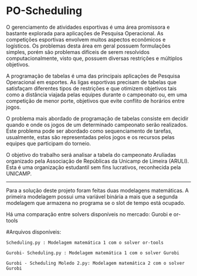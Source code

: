 # PO-Scheduling

O gerenciamento de atividades esportivas é uma área promissora e bastante explorada para aplicações de Pesquisa Operacional. As competições esportivas envolvem muitos aspectos econômicos e logísticos. Os problemas desta área em geral possuem formulações simples, porém são problemas difíceis de serem resolvidos computacionalmente, visto que, possuem diversas restrições e múltiplos objetivos.

A programação de tabelas é uma das principais aplicações de Pesquisa Operacional em esportes. As ligas esportivas precisam de tabelas que satisfaçam diferentes tipos de restrições e que otimizem objetivos tais como a distância viajada pelas equipes durante o campeonato ou, em uma competição de menor porte, objetivos que evite conflito de horários entre jogos.

O problema mais abordado de programação de tabelas consiste em decidir quando e onde os jogos de um determinado campeonato serão realizados. Este problema pode ser abordado como sequenciamento de tarefas, usualmente, estas são representadas pelos jogos e os recursos pelas equipes que participam do torneio.

O objetivo do trabalho será analisar a tabela do campeonato Arulíadas organizado pela Associação de Repúblicas da Unicamp de Limeira (ARULI). Esta é uma organização estudantil sem fins lucrativos, reconhecida pela UNICAMP.

-----------------------------------------------------------------------------------------------------------------------------------------------------------------------------------

Para a solução deste projeto foram feitas duas modelagens matemáticas. A primeira modelagem possui uma variável binária a mais que a segunda modelagem que armazena no programa se o slot de tempo está ocupado.

Há uma comparação entre solvers disponíveis no mercado: Gurobi e or-tools

#Arquivos disponíveis:

    Scheduling.py : Modelagem matemática 1 com o solver or-tools
    
    Gurobi- Scheduling.py : Modelagem matemática 1 com o solver Gurobi
    
    Gurobi - Scheduling Moledo 2.py: Modelagem matemática 2 com o solver Gurobi
